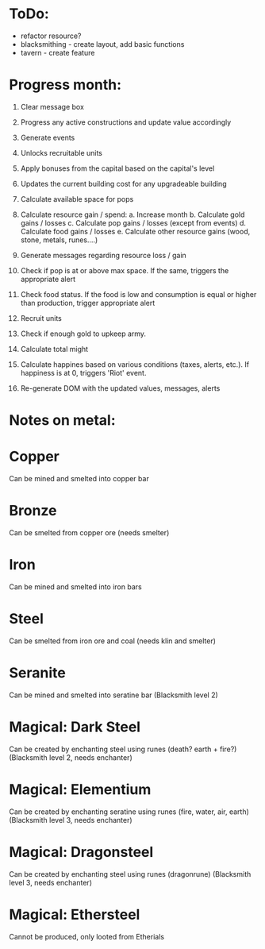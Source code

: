 # ToDo: 
- refactor resource?
- blacksmithing - create layout, add basic functions
- tavern - create feature


# Progress month:

1. Clear message box
2. Progress any active constructions and update value accordingly
3. Generate events
4. Unlocks recruitable units
5. Apply bonuses from the capital based on the capital's level
6. Updates the current building cost for any upgradeable building
7. Calculate available space for pops

8. Calculate resource gain / spend:
    a. Increase month
    b. Calculate gold gains / losses
    c. Calculate pop gains / losses (except from events)
    d. Calculate food gains / losses
    e. Calculate other resource gains (wood, stone, metals, runes....)

9. Generate messages regarding resource loss / gain
10. Check if pop is at or above max space. If the same, triggers the appropriate alert
11. Check food status. If the food is low and consumption is equal or higher than production, trigger appropriate alert
12. Recruit units
13. Check if enough gold to upkeep army. 
14. Calculate total might 
15. Calculate happines based on various conditions (taxes, alerts, etc.). If happiness is at 0, triggers 'Riot' event.
16. Re-generate DOM with the updated values, messages, alerts


# Notes on metal:

# Copper 
Can be mined and smelted into copper bar

# Bronze
Can be smelted from copper ore (needs smelter)

# Iron
Can be mined and smelted into iron bars

# Steel
Can be smelted from iron ore and coal (needs klin and smelter)

# Seranite
Can be mined and smelted into seratine bar (Blacksmith level 2)

# Magical: Dark Steel
Can be created by enchanting steel using runes (death? earth + fire?) (Blacksmith level 2, needs enchanter)

# Magical: Elementium
Can be created by enchanting seratine using runes (fire, water, air, earth) (Blacksmith level 3, needs enchanter)

# Magical: Dragonsteel
Can be created by enchanting steel using runes (dragonrune) (Blacksmith level 3, needs enchanter)

# Magical: Ethersteel
Cannot be produced, only looted from Etherials
  
